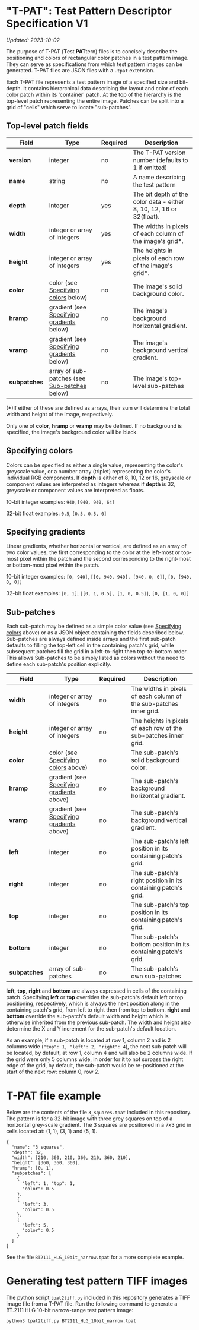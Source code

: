 "T-PAT": Test Pattern Descriptor Specification V1
=================================================

*Updated: 2023-10-02*

The purpose of T-PAT (**T**est **PAT**tern) files is to concisely describe the positioning and colors of rectangular color patches in a test pattern image. They can serve as specifications from which test pattern images can be generated. T-PAT files are JSON files with a `.tpat` extension.

Each T-PAT file represents a test pattern image of a specified size and bit-depth. It contains hierarchical data describing the layout and color of each color patch within its 'container' patch. At the top of the hierarchy is the top-level patch representing the entire image. Patches can be split into a grid of "cells" which serve to locate "sub-patches".

Top-level patch fields
----------------------

| Field | Type | Required | Description |
| - | - | - | - |
| **version** | integer | no | The T-PAT version number (defaults to 1 if omitted) |
| **name** | string | no | A name describing the test pattern |
| **depth** | integer | yes | The bit depth of the color data - either 8, 10, 12, 16 or 32(float). |
| **width** | integer or array of integers | yes | The widths in pixels of each column of the image's grid*. |
| **height** | integer or array of integers | yes | The heights in pixels of each row of the image's grid*. |
| **color** | color (see [Specifying colors](#specifying-colors) below) | no | The image's solid background color. |
| **hramp** | gradient (see [Specifying gradients](#specifying-gradients) below) | no | The image's background horizontal gradient. |
| **vramp** | gradient (see [Specifying gradients](#specifying-gradients) below) | no | The image's background vertical gradient. |
| **subpatches** | array of sub-patches (see [Sub-patches](#Sub-patches) below) | no | The image's top-level sub-patches |

(*)If either of these are defined as arrays, their sum will determine the total width and height of the image, respectively.

Only one of **color**, **hramp** or **vramp** may be defined. If no background is specified, the image's background color will be black.

Specifying colors
-----------------

Colors can be specified as either a single value, representing the color's greyscale value, or a number array (triplet) representing the color's individual RGB components. If **depth** is either of 8, 10, 12 or 16, greyscale or component values are interpreted as integers whereas if **depth** is 32, greyscale or component values are interpreted as floats.

10-bit integer examples: `940`, `[940, 940, 64]`

32-bit float examples: `0.5`, `[0.5, 0.5, 0]`

Specifying gradients
--------------------

Linear gradients, whether horizontal or vertical, are defined as an array of two color values, the first corresponding to the color at the left-most or top-most pixel within the patch and the second corresponding to the right-most or bottom-most pixel within the patch.

10-bit integer examples: `[0, 940]`, `[[0, 940, 940], [940, 0, 0]]`, `[0, [940, 0, 0]]`

32-bit float examples: `[0, 1]`, `[[0, 1, 0.5], [1, 0, 0.5]]`, `[0, [1, 0, 0]]`

Sub-patches
-----------

Each sub-patch may be defined as a simple color value (see [Specifying colors](#specifying-colors) above) or as a JSON object containing the fields described below. Sub-patches are always defined inside arrays and the first sub-patch defaults to filling the top-left cell in the containing patch's grid, while subsequent patches fill the grid in a left-to-right then top-to-bottom order. This allows Sub-patches to be simply listed as colors without the need to define each sub-patch's position explicitly.

| Field | Type | Required | Description |
| - | - | - | - |
| **width** | integer or array of integers | no | The widths in pixels of each column of the sub-patches inner grid. |
| **height** | integer or array of integers | no | The heights in pixels of each row of the sub-patches inner grid. |
| **color** | color (see [Specifying colors](#specifying-colors) above) | no | The sub-patch's solid background color. |
| **hramp** | gradient (see [Specifying gradients](#specifying-gradients) above) | no | The sub-patch's background horizontal gradient. |
| **vramp** | gradient (see [Specifying gradients](#specifying-gradients) above) | no | The sub-patch's background vertical gradient. |
| **left** | integer | no | The sub-patch's left position in its containing patch's grid. |
| **right** | integer | no | The sub-patch's right position in its containing patch's grid. |
| **top** | integer | no | The sub-patch's top position in its containing patch's grid. |
| **bottom** | integer | no | The sub-patch's bottom position in its containing patch's grid. |
| **subpatches** | array of sub-patches | no | The sub-patch's own sub-patches |

**left**, **top**, **right** and **bottom** are always expressed in cells of the containing patch. Specifying **left** or **top** overrides the sub-patch's default left or top positioning, respectively, which is always the next position along in the containing patch's grid, from left to right then from top to bottom. **right** and **bottom** override the sub-patch's default width and height which is otherwise inherited from the previous sub-patch. The width and height also determine the X and Y increment for the sub-patch's default location.

As an example, if a sub-patch is located at row 1, column 2 and is 2 columns wide (`"top": 1, "left": 2, "right": 4`), the next sub-patch will be located, by default, at row 1, column 4 and will also be 2 columns wide. If the grid were only 5 columns wide, in order for it to not surpass the right edge of the grid, by default, the sub-patch would be re-positioned at the start of the next row: column 0, row 2.

T-PAT file example
==================

Below are the contents of the file `3_squares.tpat` included in this repository. The pattern is for a 32-bit image with three grey squares on top of a horizontal grey-scale gradient. The 3 squares are positioned in a 7x3 grid in cells located at: (1, 1), (3, 1) and (5, 1).

```
{
  "name": "3 squares",
  "depth": 32,
  "width": [210, 360, 210, 360, 210, 360, 210],
  "height": [360, 360, 360],
  "hramp": [0, 1],
  "subpatches": [
    {
      "left": 1, "top": 1,
      "color": 0.5
    },
    {
      "left": 3,
      "color": 0.5
    },
    {
      "left": 5,
      "color": 0.5
    }
  ]
}
```

See the file `BT2111_HLG_10bit_narrow.tpat` for a more complete example.

Generating test pattern TIFF images
===================================

The python script `tpat2tiff.py` included in this repository generates a TIFF image file from a T-PAT file. Run the following command to generate a BT.2111 HLG 10-bit narrow-range test pattern image:

```
python3 tpat2tiff.py BT2111_HLG_10bit_narrow.tpat
```